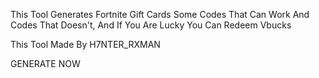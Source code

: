 This Tool Generates Fortnite Gift Cards Some Codes That Can Work And Codes That Doesn't, And If You Are Lucky You Can Redeem Vbucks

This Tool Made By H7NTER_RXMAN

GENERATE NOW
